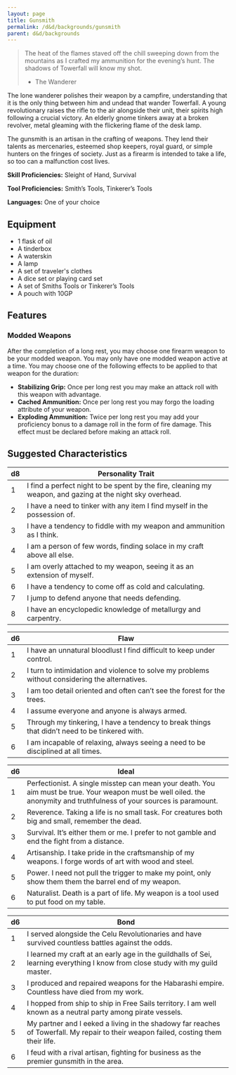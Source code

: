 ```yaml
---
layout: page
title: Gunsmith
permalink: /d&d/backgrounds/gunsmith
parent: d&d/backgrounds
---
```


> The heat of the flames staved off the chill sweeping down from the mountains as I crafted my ammunition for the evening’s hunt. The shadows of Towerfall will know my shot. 
>
> - The Wanderer

The lone wanderer polishes their weapon by a campfire, understanding that it is the only thing between him and undead that wander Towerfall. A young revolutionary raises the rifle to the air alongside their unit, their spirits high following a crucial victory. An elderly gnome tinkers away at a broken revolver, metal gleaming with the flickering flame of the desk lamp.

The gunsmith is an artisan in the crafting of weapons. They lend their talents as mercenaries, esteemed shop keepers, royal guard, or simple hunters on the fringes of society. Just as a firearm is intended to take a life, so too can a malfunction cost lives.

**Skill Proficiencies:** Sleight of Hand, Survival

**Tool Proficiencies:** Smith’s Tools, Tinkerer’s Tools

**Languages:** One of your choice

## Equipment

- 1 flask of oil
- A tinderbox
- A waterskin
- A lamp
- A set of traveler's clothes
- A dice set or playing card set
- A set of Smiths Tools or Tinkerer’s Tools
- A pouch with 10GP

## Features

### Modded Weapons

After the completion of a long rest, you may choose one firearm weapon to be your modded weapon. You may only have one modded weapon active at a time. You may choose one of the following effects to be applied to that weapon for the duration:

- **Stabilizing Grip:** Once per long rest you may make an attack roll with this weapon with advantage.
- **Cached Ammunition:** Once per long rest you may forgo the loading attribute of your weapon.
- **Exploding Ammunition:** Twice per long rest you may add your proficiency bonus to a damage roll in the form of fire damage. This effect must be declared before making an attack roll.

## Suggested Characteristics

| d8 | Personality Trait |
| -- | ----------------- |
| 1  | I find a perfect night to be spent by the fire, cleaning my weapon, and gazing at the night sky overhead. |
| 2  | I have a need to tinker with any item I find myself in the possession of. |
| 3  | I have a tendency to fiddle with my weapon and ammunition as I think. |
| 4  | I am a person of few words, finding solace in my craft above all else. |
| 5  | I am overly attached to my weapon, seeing it as an extension of myself. |
| 6  | I have a tendency to come off as cold and calculating. |
| 7  | I jump to defend anyone that needs defending. |
| 8  | I have an encyclopedic knowledge of metallurgy and carpentry. |

| d6 | Flaw |
| -- | ---- |
| 1  | I have an unnatural bloodlust I find difficult to keep under control. |
| 2  | I turn to intimidation and violence to solve my problems without considering the alternatives. |
| 3  | I am too detail oriented and often can’t see the forest for the trees. |
| 4  | I assume everyone and anyone is always armed. |
| 5  | Through my tinkering, I have a tendency to break things that didn’t need to be tinkered with. |
| 6  | I am incapable of relaxing, always seeing a need to be disciplined at all times. |

| d6 | Ideal |
| -- | ----- |
| 1  | Perfectionist. A single misstep can mean your death. You aim must be true. Your weapon must be well oiled. the anonymity and truthfulness of your sources is paramount. |
| 2  | Reverence. Taking a life is no small task. For creatures both big and small, remember the dead.  |
| 3  | Survival. It’s either them or me. I prefer to not gamble and end the fight from a distance. |
| 4  | Artisanship. I take pride in the craftsmanship of my weapons. I forge words of art with wood and steel. |
| 5  | Power. I need not pull the trigger to make my point, only show them them the barrel end of my weapon. |
| 6  | Naturalist. Death is a part of life. My weapon is a tool used to put food on my table. |

| d6 | Bond |
| -- | ---- |
| 1  | I served alongside the Celu Revolutionaries and have survived countless battles against the odds. |
| 2  | I learned my craft at an early age in the guildhalls of Sei, learning everything I know from close study with my guild master. |
| 3  | I produced and repaired weapons for the Habarashi empire. Countless have died from my work. |
| 4  | I hopped from ship to ship in Free Sails territory. I am well known as a neutral party among pirate vessels. |
| 5  | My partner and I eeked a living in the shadowy far reaches of Towerfall. My repair to their weapon failed, costing them their life. |
| 6  | I feud with a rival artisan, fighting for business as the premier gunsmith in the area. |
